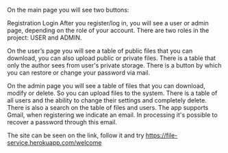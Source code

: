 On the main page you will see two buttons:

Registration
Login
After you register/log in, you will see a user or admin page, depending on the role of your account. There are two roles in the project: USER and ADMIN.

On the user’s page you will see a table of public files that you can download, you can also upload public or private files. There is a table that only the author sees from user's private storage. There is a button by which you can restore or change your password via mail.

On the admin page you will see a table of files that you can download, modify or delete. So you can upload files to the system. There is a table of all users and the ability to change their settings and completely delete. There is also a search on the table of files and users. The app supports Gmail, when registering we indicate an email. In processing it's possible to recover a password through this email.

The site can be seen on the link, follow it and try https://file-service.herokuapp.com/welcome
